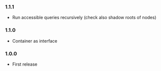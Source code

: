 ### 1.1.1

* Run accessible queries recursively (check also shadow roots of nodes)

### 1.1.0

* Container as interface

### 1.0.0

* First release
